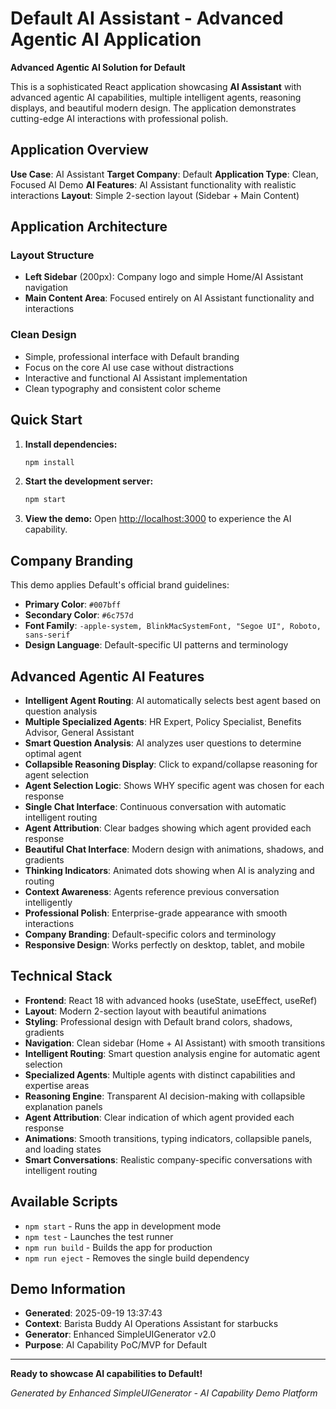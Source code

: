 # Default AI Assistant - Advanced Agentic AI Application

**Advanced Agentic AI Solution for Default**

This is a sophisticated React application showcasing **AI Assistant** with advanced agentic AI capabilities, multiple intelligent agents, reasoning displays, and beautiful modern design. The application demonstrates cutting-edge AI interactions with professional polish.

## Application Overview

**Use Case**: AI Assistant
**Target Company**: Default
**Application Type**: Clean, Focused AI Demo
**AI Features**: AI Assistant functionality with realistic interactions
**Layout**: Simple 2-section layout (Sidebar + Main Content)

## Application Architecture

### Layout Structure
- **Left Sidebar** (200px): Company logo and simple Home/AI Assistant navigation
- **Main Content Area**: Focused entirely on AI Assistant functionality and interactions

### Clean Design
- Simple, professional interface with Default branding
- Focus on the core AI use case without distractions
- Interactive and functional AI Assistant implementation
- Clean typography and consistent color scheme

## Quick Start

1. **Install dependencies:**
   ```bash
   npm install
   ```

2. **Start the development server:**
   ```bash
   npm start
   ```

3. **View the demo:**
   Open [http://localhost:3000](http://localhost:3000) to experience the AI capability.

##  Company Branding

This demo applies Default's official brand guidelines:

- **Primary Color**: `#007bff`
- **Secondary Color**: `#6c757d`
- **Font Family**: `-apple-system, BlinkMacSystemFont, "Segoe UI", Roboto, sans-serif`
- **Design Language**: Default-specific UI patterns and terminology

## Advanced Agentic AI Features

-  **Intelligent Agent Routing**: AI automatically selects best agent based on question analysis
-  **Multiple Specialized Agents**: HR Expert, Policy Specialist, Benefits Advisor, General Assistant
-  **Smart Question Analysis**: AI analyzes user questions to determine optimal agent
- **Collapsible Reasoning Display**: Click to expand/collapse reasoning for agent selection
- **Agent Selection Logic**: Shows WHY specific agent was chosen for each response
- **Single Chat Interface**: Continuous conversation with automatic intelligent routing
- **Agent Attribution**: Clear badges showing which agent provided each response
- **Beautiful Chat Interface**: Modern design with animations, shadows, and gradients
- **Thinking Indicators**: Animated dots showing when AI is analyzing and routing
- **Context Awareness**: Agents reference previous conversation intelligently
- **Professional Polish**: Enterprise-grade appearance with smooth interactions
- **Company Branding**: Default-specific colors and terminology
- **Responsive Design**: Works perfectly on desktop, tablet, and mobile

## Technical Stack

- **Frontend**: React 18 with advanced hooks (useState, useEffect, useRef)
- **Layout**: Modern 2-section layout with beautiful animations
- **Styling**: Professional design with Default brand colors, shadows, gradients
- **Navigation**: Clean sidebar (Home + AI Assistant) with smooth transitions
- **Intelligent Routing**: Smart question analysis engine for automatic agent selection
- **Specialized Agents**: Multiple agents with distinct capabilities and expertise areas
- **Reasoning Engine**: Transparent AI decision-making with collapsible explanation panels
- **Agent Attribution**: Clear indication of which agent provided each response
- **Animations**: Smooth transitions, typing indicators, collapsible panels, and loading states
- **Smart Conversations**: Realistic company-specific conversations with intelligent routing

##  Available Scripts

- `npm start` - Runs the app in development mode
- `npm test` - Launches the test runner  
- `npm run build` - Builds the app for production
- `npm run eject` - Removes the single build dependency

##  Demo Information

- **Generated**: 2025-09-19 13:37:43
- **Context**: Barista Buddy AI Operations Assistant for starbucks
- **Generator**: Enhanced SimpleUIGenerator v2.0
- **Purpose**: AI Capability PoC/MVP for Default

---

 **Ready to showcase AI capabilities to Default!**

*Generated by Enhanced SimpleUIGenerator - AI Capability Demo Platform*
